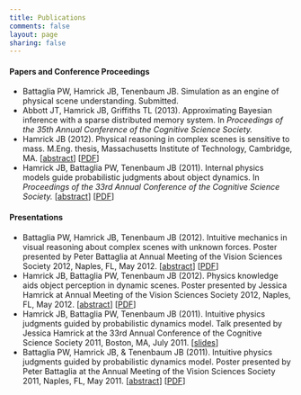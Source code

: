 ```yaml
---
title: Publications
comments: false
layout: page
sharing: false
---
```


#### Papers and Conference Proceedings

*   Battaglia PW, Hamrick JB, Tenenbaum JB. Simulation as an engine of physical scene understanding. Submitted.
*   Abbott JT, Hamrick JB, Griffiths TL (2013). Approximating Bayesian inference with a sparse distributed memory system. In *Proceedings of the 35th Annual Conference of the Cognitive Science Society.*
*   Hamrick JB (2012). Physical reasoning in complex scenes is sensitive to mass. M.Eng. thesis, Massachusetts Institute of Technology, Cambridge, MA. [[abstract][2]] [[PDF][3]]
*   Hamrick JB, Battaglia PW, Tenenbaum JB (2011). Internal physics models guide probabilistic judgments about object dynamics. In *Proceedings of the 33rd Annual Conference of the Cognitive Science Society.* [[abstract][4]] [[PDF][5]]

 [2]: /publications/abstracts/physical-reasoning-in-complex-scenes-is-sensitive-to-mass
 [3]: /publications/pdf/jess-meng-thesis.pdf
 [4]: /publications/abstracts/internal-physics-models-guide-probabilistic-judgments-about-object-dynamics
 [5]: /publications/pdf/cogsci2011.pdf

#### Presentations

*   Battaglia PW, Hamrick JB, Tenenbaum JB (2012). Intuitive mechanics in visual reasoning about complex scenes with unknown forces. Poster presented by Peter Battaglia at Annual Meeting of the Vision Sciences Society 2012, Naples, FL, May 2012. [[abstract][6]] [[PDF][7]]
*   Hamrick JB, Battaglia PW, Tenenbaum JB (2012). Physics knowledge aids object perception in dynamic scenes. Poster presented by Jessica Hamrick at Annual Meeting of the Vision Sciences Society 2012, Naples, FL, May 2012. [[abstract][8]] [[PDF][9]]
*   Hamrick JB, Battaglia PW, Tenenbaum JB (2011). Intuitive physics judgments guided by probabilistic dynamics model. Talk presented by Jessica Hamrick at the 33rd Annual Conference of the Cognitive Science Society 2011, Boston, MA, July 2011. [[slides][10]]
*   Battaglia PW, Hamrick JB, & Tenenbaum JB (2011). Intuitive physics judgments guided by probabilistic dynamics model. Poster presented by Peter Battaglia at the Annual Meeting of the Vision Sciences Society 2011, Naples, FL, May 2011. [[abstract][11]] [[PDF][12]]

 [6]: /publications/abstracts/intuitive-mechanics-in-visual-reasoning-about-complex-scenes-with-unknown-forces/ "Abstract: Intuitive mechanics in visual reasoning about complex scenes with unknown forces"
 [7]: /publications/pdf/BattHamrTene12VSS.pdf
 [8]: /publications/abstracts/physics-knowledge-aids-object-perception-in-dynamic-scenes/ "Abstract: Physics knowledge aids object perception in dynamic scenes"
 [9]: /publications/pdf/HamrBattTene12VSS.pdf
 [10]: /publications/pdf/jhamrick-cogsci2011-slides.pdf
 [11]: /publications/abstracts/human-stability-perception-implies-sophisticated-knowledge-of-physical-dynamics/ "Abstract: Human stability perception implies sophisticated knowledge of physical dynamics"
 [12]: /publications/pdf/BattHamrTene11VSS.pdf
